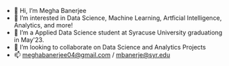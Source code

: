 - 👋 Hi, I’m Megha Banerjee
- 👀 I’m interested in Data Science, Machine Learning, Artficial Intelligence, Analytics, and more!
- 🌱 I’m a Applied Data Science student at Syracuse University graduationg in May'23.
- 💞️ I’m looking to collaborate on Data Science and Analytics Projects
- 📫 meghabanerjee04@gmail.com / mbanerje@syr.edu

<!---
banerjeemegha/banerjeemegha is a ✨ special ✨ repository because its `README.md` (this file) appears on your GitHub profile.
You can click the Preview link to take a look at your changes.
--->
